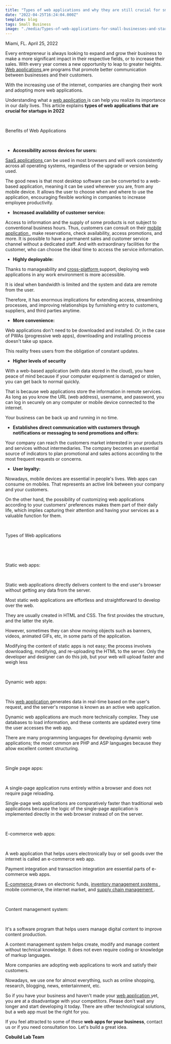 ```yaml
---
title: "Types of web applications and why they are still crucial for small businesses and startups in 2022?"
date: "2022-04-25T16:24:04.000Z"
template: blog
tags: Small Business
image: "./media/Types-of-web-applications-for-small-businesses-and-startups-in-2022.jpg"
---
```



Miami, FL. April 25, 2022

Every entrepreneur is always looking to expand and grow their business to make a more significant impact in their respective fields, or to increase their sales. With every year comes a new opportunity to leap to greater heights. <a target="_blank" href="https://www.cobuildlab.com/blog/mobile-apps-web-apps-or-cross-platform-what%E2%80%99s-the-best-for-my-small-business/"> Web applications </a> are programs that promote better communication between businesses and their customers. 
 
With the increasing use of the internet, companies are changing their work and adopting more web applications. 

Understanding what a <a target="_blank" href="https://www.cobuildlab.com/services/"> web application </a> is can help you realize its importance in our daily lives. This article explains **types of web applications that are crucial for startups in 2022**

<br>

<title-2>Benefits of Web Applications</title-2>

<br>

* **Accessibility across devices for users:**

<a target="_blank" href="https://www.cobuildlab.com/blog/How-can-a-B2B-Software-Company-help-your-business-to-become-a-Saas-Company/"> SaaS applications </a> can be used in most browsers and will work consistently across all operating systems, regardless of the upgrade or version being used. 

The good news is that most desktop software can be converted to a web-based application, meaning it can be used wherever you are, from any mobile device. It allows the user to choose when and where to use the application, encouraging flexible working in companies to increase employee productivity.

* **Increased availability of customer service:**

Access to information and the supply of some products is not subject to conventional business hours. Thus, customers can consult on their <a target="_blank" href="https://www.cobuildlab.com/services/">  mobile application </a>, make reservations, check availability, access promotions, and more. It is possible to have a permanent sales and customer service channel without a dedicated staff. And with extraordinary facilities for the customer, who can choose the ideal time to access the service information.

* **Highly deployable:**

Thanks to manageability and <a target="_blank" href="https://www.cobuildlab.com/blog/mobile-apps-web-apps-or-cross-platform-what%E2%80%99s-the-best-for-my-small-business/"> cross-platform </a> support, deploying web applications in any work environment is more accessible. 

It is ideal when bandwidth is limited and the system and data are remote from the user. 

Therefore, it has enormous implications for extending access, streamlining processes, and improving relationships by furnishing entry to customers, suppliers, and third parties anytime.

* **More convenience:**

Web applications don't need to be downloaded and installed. Or, in the case of PWAs (progressive web apps), downloading and installing process doesn't take up space. 

This reality frees users from the obligation of constant updates. 

* **Higher levels of security**

With a web-based application (with data stored in the cloud), you have peace of mind because if your computer equipment is damaged or stolen, you can get back to normal quickly. 

That is because web applications store the information in remote services. As long as you know the URL (web address), username, and password, you can log in securely on any computer or mobile device connected to the internet. 

Your business can be back up and running in no time.

* **Establishes direct communication with customers through notifications or messaging to send promotions and offers:** 

Your company can reach the customers market interested in your products and services without intermediaries. The company becomes an essential source of indicators to plan promotional and sales actions according to the most frequent requests or concerns.

* **User loyalty:**

Nowadays, mobile devices are essential in people's lives. Web apps can consume on mobiles. That represents an active link between your company and your customers. 

On the other hand, the possibility of customizing web applications according to your customers' preferences makes them part of their daily life, which implies capturing their attention and having your services as a valuable function for them.

<br>

<title-2>Types of Web applications</title-2>

<br>

<youtube-video id="jW_WlJH75Ec"></youtube-video>

<br>

<title-3>Static web apps:</title-3>

<br>

Static web applications directly delivers content to the end user's browser without getting any data from the server. 

Most static web applications are effortless and straightforward to develop over the web. 

They are usually created in HTML and CSS. The first provides the structure, and the latter the style. 

However, sometimes they can show moving objects such as banners, videos, animated GIFs, etc, in some parts of the application. 

Modifying the content of static apps is not easy; the process involves downloading, modifying, and re-uploading the HTML to the server. Only the developer and designer can do this job, but your web will upload faster and weigh less

<br>

<title-3>Dynamic web apps:</title-3>

<br>

This <a target="_blank" href="https://www.cobuildlab.com/services/mvp-software-development"> web application </a> generates data in real-time based on the user's request, and the server's response is known as an active web application. 

Dynamic web applications are much more technically complex. They use databases to load information, and these contents are updated every time the user accesses the web app. 

There are many programming languages for developing dynamic web applications; the most common are PHP and ASP languages because they allow excellent content structuring.

<br>

<title-3>Single page apps:</title-3>

<br>

A single-page application runs entirely within a browser and does not require page reloading. 

Single-page web applications are comparatively faster than traditional web applications because the logic of the single-page application is implemented directly in the web browser instead of on the server.

<br>

<title-3>E-commerce web apps:</title-3>

<br>

A web application that helps users electronically buy or sell goods over the internet is called an e-commerce web app. 

Payment integration and transaction integration are essential parts of e-commerce web apps. 

<a target="_blank" href="https://www.cobuildlab.com/blog/must-have-tech-tools-and-features-for-your-e-commerce-platform/"> E-commerce </a> draws on electronic funds, <a target="_blank" href="https://www.cobuildlab.com/blog/software-trends-for-inventory-management/"> inventory management systems </a>, mobile commerce, the internet market, and <a target="_blank" href="https://www.cobuildlab.com/blog/top-supply-chain-issues-2022/">  supply chain management </a>.

<br>

<title-3>Content management system:</title-3>

<br>

It's a software program that helps users manage digital content to improve content production.

A content management system helps create, modify and manage content without technical knowledge. It does not even require coding or knowledge of markup languages.

More companies are adopting web applications to work and satisfy their customers. 

Nowadays, we use one for almost everything, such as online shopping, research, blogging, news, entertainment, etc. 

So if you have your business and haven't made your <a target="_blank" href="https://www.cobuildlab.com/services/"> web application </a> yet, you are at a disadvantage with your competitors. Please don't wait any longer and start developing it today. There are other technological solutions, but a web app must be the right for you. 

If you feel attracted to some of these **web apps for your business**, contact us or if you need consultation too. Let's build a great idea.

**Cobuild Lab Team**
